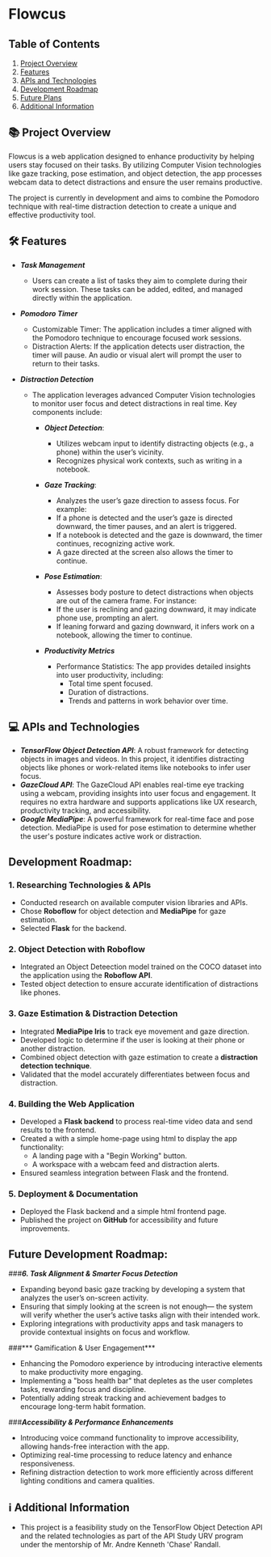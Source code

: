# Flowcus



## Table of Contents
1. [Project Overview](#Project-Overview)
2. [Features](#Features)
3. [APIs and Technologies](#APIs-and-Technologies)
4. [Development Roadmap](#Development-Roadmap)
5. [Future Plans](#Future-Plans)
6. [Additional Information](#Additional-Information)


## 📚 Project Overview
Flowcus is a web application designed to enhance productivity by helping users stay focused on their tasks. By utilizing Computer Vision technologies like gaze tracking, pose estimation, and object detection, the app processes webcam data to detect distractions and ensure the user remains productive.

The project is currently in development and aims to combine the Pomodoro technique with real-time distraction detection to create a unique and effective productivity tool.

## 🛠️ Features

 - ***Task Management***
   - Users can create a list of tasks they aim to complete during their work session. These tasks can be added, edited, and managed directly within the application.

 - ***Pomodoro Timer***
   - Customizable Timer: The application includes a timer aligned with the Pomodoro technique to encourage focused work sessions.
   - Distraction Alerts: If the application detects user distraction, the timer will pause. An audio or visual alert will prompt the user to return to their tasks.

 - ***Distraction Detection***
   - The application leverages advanced Computer Vision technologies to monitor user focus and detect distractions in real time. Key components include:
     - ***Object Detection***:
       - Utilizes webcam input to identify distracting objects (e.g., a phone) within the user’s vicinity.
       - Recognizes physical work contexts, such as writing in a notebook.

     - ***Gaze Tracking***:
       - Analyzes the user’s gaze direction to assess focus. For example:
        - If a phone is detected and the user’s gaze is directed downward, the timer pauses, and an alert is triggered.
        - If a notebook is detected and the gaze is downward, the timer continues, recognizing active work.
        - A gaze directed at the screen also allows the timer to continue.

     - ***Pose Estimation***:
       - Assesses body posture to detect distractions when objects are out of the camera frame. For instance:
        - If the user is reclining and gazing downward, it may indicate phone use, prompting an alert.
        - If leaning forward and gazing downward, it infers work on a notebook, allowing the timer to continue.
        
     - ***Productivity Metrics***
       - Performance Statistics: The app provides detailed insights into user productivity, including:
         - Total time spent focused.
         - Duration of distractions.
         - Trends and patterns in work behavior over time.

## 💻 APIs and Technologies   
 - ***TensorFlow Object Detection API***: A robust framework for detecting objects in images and videos. In this project, it identifies distracting objects like phones or work-related items like notebooks to infer user focus.
 - ***GazeCloud API***: The GazeCloud API enables real-time eye tracking using a webcam, providing insights into user focus and engagement. It requires no extra hardware and supports applications like UX research, productivity tracking, and accessibility.
 - ***Google MediaPipe***: A powerful framework for real-time face and pose detection. MediaPipe is used for pose estimation to determine whether the user's posture indicates active work or distraction.



## Development Roadmap:

### **1. Researching Technologies & APIs**
- Conducted research on available computer vision libraries and APIs.
- Chose **Roboflow** for object detection and **MediaPipe** for gaze estimation.
- Selected **Flask** for the backend.

### **2. Object Detection with Roboflow**
- Integrated an Object Deteection model trained on the COCO dataset into the application using the **Roboflow API**.
- Tested object detection to ensure accurate identification of distractions like phones.

### **3. Gaze Estimation & Distraction Detection**
- Integrated **MediaPipe Iris** to track eye movement and gaze direction.
- Developed logic to determine if the user is looking at their phone or another distraction.
- Combined object detection with gaze estimation to create a **distraction detection technique**.
- Validated that the model accurately differentiates between focus and distraction.

### **4. Building the Web Application**
- Developed a **Flask backend** to process real-time video data and send results to the frontend.
- Created a with a simple home-page using html to display the app functionality:
  - A landing page with a "Begin Working" button.
  - A workspace with a webcam feed and distraction alerts.
- Ensured seamless integration between Flask and the frontend.

### **5. Deployment & Documentation**
- Deployed the Flask backend and a simple html frontend page.
- Published the project on **GitHub** for accessibility and future improvements.



## Future Development Roadmap:
###***6. Task Alignment & Smarter Focus Detection*** 
   - Expanding beyond basic gaze tracking by developing a system that analyzes the user’s on-screen activity.
   - Ensuring that simply looking at the screen is not enough— the system will verify whether the user’s active tasks align with their intended work.
   - Exploring integrations with productivity apps and task managers to provide contextual insights on focus and workflow.
  
###*** Gamification & User Engagement*** 
   - Enhancing the Pomodoro experience by introducing interactive elements to make productivity more engaging.
   - Implementing a "boss health bar" that depletes as the user completes tasks, rewarding focus and discipline.
   - Potentially adding streak tracking and achievement badges to encourage long-term habit formation.

###***Accessibility & Performance Enhancements*** 
   - Introducing voice command functionality to improve accessibility, allowing hands-free interaction with the app.
   - Optimizing real-time processing to reduce latency and enhance responsiveness.
   - Refining distraction detection to work more efficiently across different lighting conditions and camera qualities.

## ℹ️ Additional Information
 - This project is a feasibility study on the TensorFlow Object Detection API and the related technologies as part of the API Study URV program under the mentorship of Mr. Andre Kenneth 'Chase' Randall.


